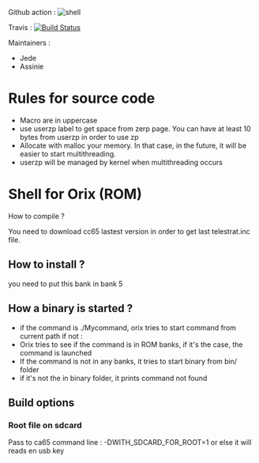 Github action : ![shell](https://github.com/orix-software/shell/workflows/shell/badge.svg)

Travis : [![Build Status](https://travis-ci.org/orix-software/shell.svg?branch=master)](https://travis-ci.org/orix-software/shell)

Maintainers :

* Jede
* Assinie 

# Rules for source code

* Macro are in uppercase
* use userzp label to get space from zerp page. You can have at least 10 bytes from userzp in order to use zp
* Allocate with malloc your memory. In that case, in the future, it will be easier to start multithreading.
* userzp will be managed by kernel when multithreading occurs


# Shell for Orix (ROM)


How to compile ?

You need to download cc65 lastest version in order to get last telestrat.inc file.

## How to install ?
you need to put this bank in bank 5

## How a binary is started ?
* if the command is ./Mycommand, orix tries to start command from current path
if not :
* Orix tries to see if the command is in ROM banks, if it's the case, the command is launched
* If the command is not in any banks, it tries to start binary from bin/ folder
* if it's not the in binary folder, it prints command not found

## Build options

### Root file on sdcard 
Pass to ca65 command line : -DWITH_SDCARD_FOR_ROOT=1
or else it will reads en usb key

